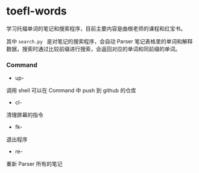 # toefl-words
学习托福单词的笔记和搜索程序，目前主要内容是曲根老师的课程和红宝书。

其中 `search.py ` 是对笔记的搜索程序，会自动 Parser 笔记表格里的单词和解释数据，搜索时通过比较前缀进行搜索，会返回对应的单词和同前缀的单词。

### Command

* up-

调用 shell 可以在 Command 中 push 到 github 的仓库

* cl-

清理屏幕的指令

* fk-

退出程序

* re-

重新 Parser 所有的笔记



